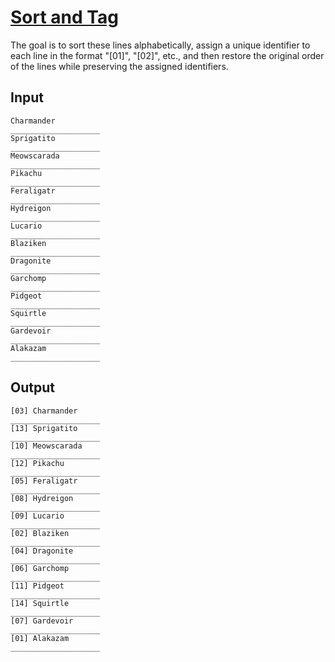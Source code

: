 # [Sort and Tag](https://www.vimgolf.com/challenges/9v006763eed900000000067e)
The goal is to sort these lines alphabetically, assign a unique identifier to each line in the format "[01]", "[02]", etc., and then restore the original order of the lines while preserving the assigned identifiers.
## Input
```
Charmander
____________________
Sprigatito
____________________
Meowscarada
____________________
Pikachu
____________________
Feraligatr
____________________
Hydreigon
____________________
Lucario
____________________
Blaziken
____________________
Dragonite
____________________
Garchomp
____________________
Pidgeot
____________________
Squirtle
____________________
Gardevoir
____________________
Alakazam
____________________

```
## Output
```
[03] Charmander
____________________
[13] Sprigatito
____________________
[10] Meowscarada
____________________
[12] Pikachu
____________________
[05] Feraligatr
____________________
[08] Hydreigon
____________________
[09] Lucario
____________________
[02] Blaziken
____________________
[04] Dragonite
____________________
[06] Garchomp
____________________
[11] Pidgeot
____________________
[14] Squirtle
____________________
[07] Gardevoir
____________________
[01] Alakazam
____________________

```